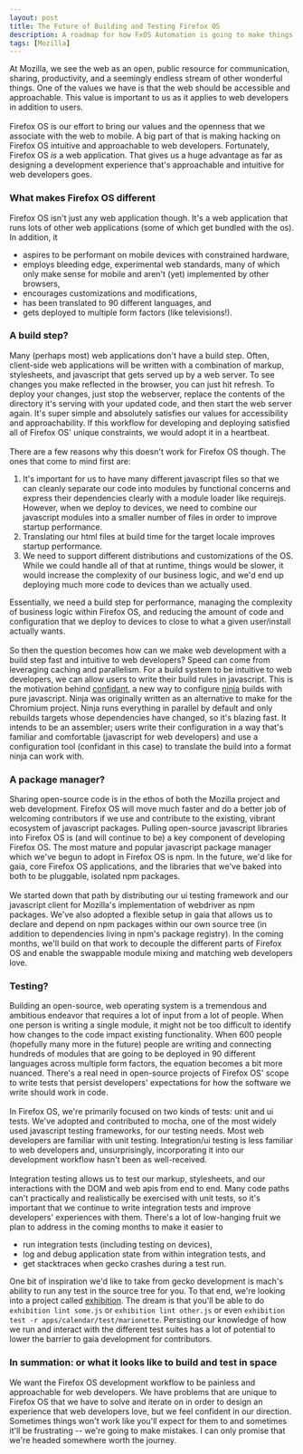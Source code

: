 ```yaml
---
layout: post
title: The Future of Building and Testing Firefox OS
description: A roadmap for how FxOS Automation is going to make things better
tags: [Mozilla]
---
```


At Mozilla, we see the web as an open, public resource for
communication, sharing, productivity, and a seemingly endless stream of
other wonderful things. One of the values we have is that the web should
be accessible and approachable. This value is important to us as it applies
to web developers in addition to users.
<br /><br />
Firefox OS is our effort to bring our values and the openness that we
associate with the web to mobile. A big part of that is making hacking
on Firefox OS intuitive and approachable to web developers. Fortunately,
Firefox OS *is* a web application. That gives us a huge advantage as far
as designing a development experience that's approachable and intuitive
for web developers goes.

### What makes Firefox OS different

Firefox OS isn't just any web application though. It's a web application
that runs lots of other web applications (some of which get bundled with
the os). In addition, it

+ aspires to be performant on mobile devices with constrained hardware,
+ employs bleeding edge, experimental web standards, many of which only
  make sense for mobile and aren't (yet) implemented by other browsers,
+ encourages customizations and modifications,
+ has been translated to 90 different languages, and
+ gets deployed to multiple form factors (like televisions!).

### A build step?

Many (perhaps most) web applications don't have a build step. Often,
client-side web applications will be written with a combination of
markup, stylesheets, and javascript that gets served up by a web server.
To see changes you make reflected in the browser, you can just
hit refresh. To deploy your changes, just stop the webserver, replace
the contents of the directory it's serving with your updated code, and
then start the web server again. It's super simple and absolutely
satisfies our values for accessibility and approachability. If this
workflow for developing and deploying satisfied all of Firefox OS'
unique constraints, we would adopt it in a heartbeat.
<br /><br />
There are a few reasons why this doesn't work for Firefox OS though.
The ones that come to mind first are:

1. It's important for us to have many different javascript files so that
   we can cleanly separate our code into modules by functional concerns
   and express their dependencies clearly with a module loader like
   requirejs. However, when we deploy to devices, we need to combine our
   javascript modules into a smaller number of files in order to improve
   startup performance.
2. Translating our html files at build time for the target locale
   improves startup performance.
3. We need to support different distributions and customizations of the
   OS. While we could handle all of that at runtime, things would be
   slower, it would increase the complexity of our business logic, and
   we'd end up deploying much more code to devices than we actually used.

Essentially, we need a build step for performance, managing the
complexity of business logic within Firefox OS, and reducing the amount
of code and configuration that we deploy to devices to close to what a
given user/install actually wants.
<br /><br />
So then the question becomes how can we make web development with a
build step fast and intuitive to web developers? Speed can come from
leveraging caching and parallelism. For a build system to be intuitive
to web developers, we can allow users to write their build rules in
javascript. This is the motivation behind
[confidant](https://github.com/gaye/confidant), a new way to configure
[ninja](https://martine.github.io/ninja/) builds with pure javascript.
Ninja was originally written as an alternative to make for the Chromium
project. Ninja runs everything in parallel by default and only rebuilds
targets whose dependencies have changed, so it's blazing fast. It
intends to be an assembler; users write their configuration in a way
that's familiar and comfortable (javascript for web developers) and use
a configuration tool (confidant in this case) to translate the build
into a format ninja can work with.

### A package manager?

Sharing open-source code is in the ethos of both the Mozilla project and
web development. Firefox OS will move much faster and do a better job of
welcoming contributors if we use and contribute to the existing, vibrant
ecosystem of javascript packages. Pulling open-source javascript
libraries into Firefox OS is (and will continue to be) a key component of
developing Firefox OS. The most mature and popular javascript package manager
which we've begun to adopt in Firefox OS is npm. In the future, we'd
like for gaia, core Firefox OS applications, and the libraries that
we've baked into both to be pluggable, isolated npm packages.
<br /><br />
We started down that path by distributing our ui testing framework and our
javascript client for Mozilla's implementation of webdriver as npm
packages. We've also adopted a flexible setup in gaia that allows us to
declare and depend on npm packages within our own source tree (in addition
to dependencies living in npm's package registry). In the coming months,
we'll build on that work to decouple the different parts of Firefox
OS and enable the swappable module mixing and matching web developers love.

### Testing?

Building an open-source, web operating system is a tremendous and ambitious
endeavor that requires a lot of input from a lot of people. When one
person is writing a single module, it might not be too difficult to
identify how changes to the code impact existing functionality. When
600 people (hopefully many more in the future) people are writing and
connecting hundreds of modules that are going to be deployed in 90
different languages across multiple form factors, the equation
becomes a bit more nuanced. There's a real need in open-source projects
of Firefox OS' scope to write tests that persist developers' expectations
for how the software we write should work in code.
<br /><br />
In Firefox OS, we're primarily focused on two kinds of tests: unit and
ui tests. We've adopted and contributed to mocha, one of the most widely
used javascript testing frameworks, for our testing needs. Most web
developers are familiar with unit testing. Integration/ui testing is
less familiar to web developers and, unsurprisingly, incorporating it
into our development workflow hasn't been as well-received.
<br /><br />
Integration testing allows us to test our markup, stylesheets,
and our interactions with the DOM and web apis from end to end. Many
code paths can't practically and realistically be exercised with unit
tests, so it's important that we continue to write integration tests and
improve developers' experiences with them. There's a lot of low-hanging
fruit we plan to address in the coming months to make it easier to

+ run integration tests (including testing on devices),
+ log and debug application state from within integration tests, and
+ get stacktraces when gecko crashes during a test run.

One bit of inspiration we'd like to take from gecko development is
mach's ability to run any test in the source tree for you. To that end,
we're looking into a project called
[exhibition](https://github.com/lightsofapollo/exhibition). The dream is
that you'll be able to do `exhibition lint some.js` or `exhibition lint
other.js` or even `exhibition test -r apps/calendar/test/marionette`.
Persisting our knowledge of how we run and interact with the different
test suites has a lot of potential to lower the barrier to gaia
development for contributors.

### In summation: or what it looks like to build and test in space

We want the Firefox OS development workflow to be painless and
approachable for web developers. We have problems that are unique to
Firefox OS that we have to solve and iterate on in order to design an
experience that web developers love, but we feel confident in our
direction. Sometimes things won't work like you'll expect for them to
and sometimes it'll be frustrating -- we're going to make mistakes. I
can only promise that we're headed somewhere worth the journey.
